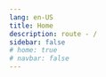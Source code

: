 ```yaml
---
lang: en-US
title: Home
description: route - /
sidebar: false
# home: true
# navbar: false
---
```


<Welcome/>
<Experience/>
<Project/>
<Contact/>
